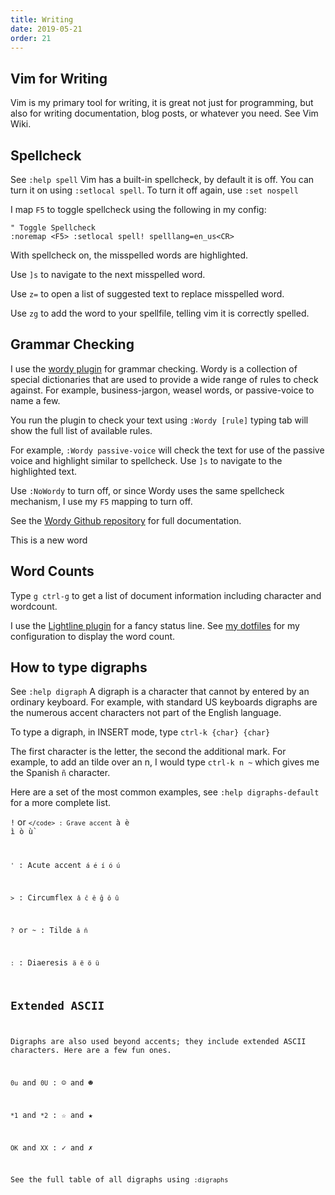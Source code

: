```yaml
---
title: Writing
date: 2019-05-21
order: 21
---
```


## Vim for Writing

Vim is my primary tool for writing, it is great not just for programming, but also for writing documentation, blog posts, or whatever you need. See Vim Wiki.

## Spellcheck

<span class="sidenote">See `:help spell`</span> Vim has a built-in spellcheck, by default it is off. You can turn it on using `:setlocal spell`. To turn it off again, use `:set nospell`

I map `F5` to toggle spellcheck using the following in my config:

```vim
" Toggle Spellcheck
:noremap <F5> :setlocal spell! spelllang=en_us<CR>
```

With spellcheck on, the misspelled words are highlighted.

Use `]s` to navigate to the next misspelled word.

Use `z=` to open a list of suggested text to replace misspelled word.

Use `zg` to add the word to your spellfile, telling vim it is correctly spelled.


## Grammar Checking

I use the [wordy plugin](https://github.com/reedes/vim-wordy) for grammar checking. Wordy is a collection of special dictionaries that are used to provide a wide range of rules to check against. For example, business-jargon, weasel words, or passive-voice to name a few.

You run the plugin to check your text using `:Wordy [rule]` typing tab will show the full list of available rules.

For example, `:Wordy passive-voice` will check the text for use of the passive voice and highlight similar to spellcheck. Use `]s` to navigate to the highlighted text.

Use `:NoWordy` to turn off, or since Wordy uses the same spellcheck mechanism, I use my `F5` mapping to turn off.

See the [Wordy Github repository](https://github.com/reedes/vim-wordy) for full documentation.

This is a new word

## Word Counts

Type `g ctrl-g` to get a list of document information including character and wordcount.

I use the [Lightline plugin](https://github.com/itchyny/lightline.vim) for a fancy status line. See [my dotfiles](https://github.com/mkaz/dotfiles/blob/master/rcfiles/.vimrc) for my configuration to display the word count.

## How to type digraphs

<span class="sidenote">See `:help digraph`</span> A digraph is a character that cannot by entered by an ordinary keyboard. For example, with standard US keyboards digraphs are the numerous accent characters not part of the English language.

To type a digraph, in INSERT mode, type `ctrl-k {char} {char}`

The first character is the letter, the second the additional mark. For example, to add an tilde over an n, I would type `ctrl-k n ~` which gives me the Spanish `ñ` character.

Here are a set of the most common examples, see `:help digraphs-default` for a more complete list.

`!` or <code>`</code>
: Grave accent `à è ì ò ù`

`'`
: Acute accent `á é í ó ú`

`>`
: Circumflex `â ĉ ê ĝ ô û`

`?` or `~`
: Tilde `ã ñ`

`:`
: Diaeresis `ä ë ö ü`

## Extended ASCII

Digraphs are also used beyond accents; they include extended ASCII characters. Here are a few fun ones.

`0u` and `0U`
: ☺ and ☻

`*1` and `*2`
: ☆ and ★

`OK` and `XX`
: ✓ and ✗

See the full table of all digraphs using `:digraphs`
